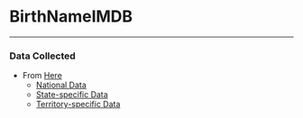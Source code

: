 # BirthNameIMDB
---
### Data Collected
- From [Here](https://www.ssa.gov/oact/babynames/limits.html)
	- [National Data](names)
	- [State-specific Data](namesbystate)
	- [Territory-specific Data](namesbyterritory)
